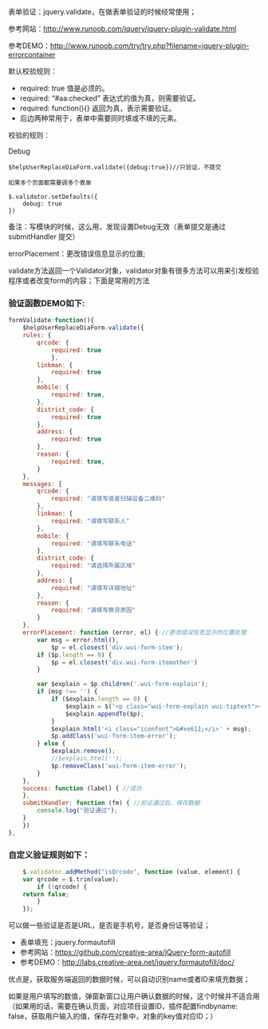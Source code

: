 表单验证：jquery.validate，在做表单验证的时候经常使用；

参考网站：http://www.runoob.com/jquery/jquery-plugin-validate.html

参考DEMO：http://www.runoob.com/try/try.php?filename=jquery-plugin-errorcontainer

 

默认校验规则：

- required: true 值是必须的。
- required: “#aa:checked” 表达式的值为真，则需要验证。
- required: function(){} 返回为真，表示需要验证。 
- 后边两种常用于，表单中需要同时填或不填的元素。


校验的规则：

Debug
```
$helpUserReplaceDiaForm.validate({debug:true})//只验证，不提交

如果多个页面都需要调多个表单

$.validator.setDefaults({
    debug: true
})
```
备注：写模块的时候，这么用，发现设置Debug无效（表单提交是通过submitHandler 提交）

errorPlacement：更改错误信息显示的位置;

validate方法返回一个Validator对象，validator对象有很多方法可以用来引发校验程序或者改变form的内容；下面是常用的方法

### 验证函数DEMO如下:

```javascript
formValidate:function(){
    $helpUserReplaceDiaForm.validate({
    rules: {
        qrcode: {
            required: true
            },
        linkman: {
            required: true
        },
        mobile: {
            required: true,
        },
        district_code: {
            required: true
        },
        address: {
            required: true
        },
        reason: {
            required: true,
        }
    },
    messages: {
        qrcode: {
            required: "请填写或者扫描设备二维码"
        },
        linkman: {
            required: "请填写联系人"
        },
        mobile: {
            required: "请填写联系电话"
        },
        district_code: {
            required: "请选择所属区域"
        },
        address: {
            required: "请填写详细地址"
        },
        reason: {
            required: "请填写换货原因"
        }
    },
    errorPlacement: function (error, el) { //更改错误信息显示的位置处理
        var msg = error.html(),
            $p = el.closest('div.wui-form-item');
        if ($p.length == 0) {
            $p = el.closest('div.wui-form-itemother')
        }

        var $explain = $p.children('.wui-form-explain');
        if (msg !== '') {
            if ($explain.length == 0) {
                $explain = $('<p class="wui-form-explain wui-tiptext"></p>');
                $explain.appendTo($p);
            }
            $explain.html('<i class="iconfont">&#xe611;</i>' + msg);
            $p.addClass('wui-form-item-error');
        } else {
            $explain.remove();
            //$explain.html('');
            $p.removeClass('wui-form-item-error');
        }
    },
    success: function (label) { //成功
    },
    submitHandler: function (fm) { //验证通过后，保存数据
        console.log("验证通过");
    }
    })
},
```

### 自定义验证规则如下：

```javascript
    $.validator.addMethod("isQrcode", function (value, element) {
    var qrcode = $.trim(value);
        if (!qrcode) {
    return false;
        }
    });
```

可以做一些验证是否是URL，是否是手机号，是否身份证等验证；

- 表单填充：jquery.formautofill 
- 参考网站：https://github.com/creative-area/jQuery-form-autofill 
- 参考DEMO：http://labs.creative-area.net/jquery.formautofill/doc/

优点是，获取服务端返回的数据时候，可以自动识别name或者ID来填充数据；

如果是用户填写的数值，弹窗新窗口让用户确认数据的时候，这个时候并不适合用（如果用的话，需要在确认页面，对应项目设置ID，插件配置findbyname: false，获取用户输入的值，保存在对象中，对象的key值对应ID；）